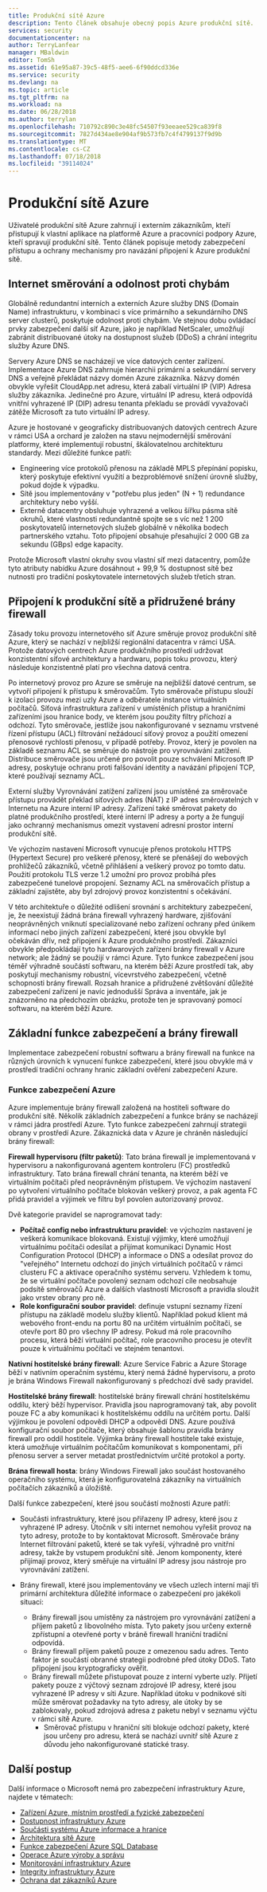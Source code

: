 ```yaml
---
title: Produkční sítě Azure
description: Tento článek obsahuje obecný popis Azure produkční sítě.
services: security
documentationcenter: na
author: TerryLanfear
manager: MBaldwin
editor: TomSh
ms.assetid: 61e95a87-39c5-48f5-aee6-6f90ddcd336e
ms.service: security
ms.devlang: na
ms.topic: article
ms.tgt_pltfrm: na
ms.workload: na
ms.date: 06/28/2018
ms.author: terrylan
ms.openlocfilehash: 710792c890c3e48fc54507f93eeaee529ca839f8
ms.sourcegitcommit: 7827d434ae8e904af9b573fb7c4f4799137f9d9b
ms.translationtype: MT
ms.contentlocale: cs-CZ
ms.lasthandoff: 07/18/2018
ms.locfileid: "39114024"
---
```

# <a name="the-azure-production-network"></a>Produkční sítě Azure
Uživatelé produkční sítě Azure zahrnují i externím zákazníkům, kteří přistupují k vlastní aplikace na platformě Azure a pracovníci podpory Azure, kteří spravují produkční sítě. Tento článek popisuje metody zabezpečení přístupu a ochrany mechanismy pro navázání připojení k Azure produkční sítě.

## <a name="internet-routing-and-fault-tolerance"></a>Internet směrování a odolnost proti chybám
Globálně redundantní interních a externích Azure služby DNS (Domain Name) infrastrukturu, v kombinaci s více primárního a sekundárního DNS server clusterů, poskytuje odolnost proti chybám. Ve stejnou dobu ovládací prvky zabezpečení další síť Azure, jako je například NetScaler, umožňují zabránit distribuované útoky na dostupnost služeb (DDoS) a chrání integritu služby Azure DNS.

Servery Azure DNS se nacházejí ve více datových center zařízení. Implementace Azure DNS zahrnuje hierarchii primární a sekundární servery DNS a veřejně překládat názvy domén Azure zákazníka. Názvy domén obvykle vyřešit CloudApp.net adresu, která zabalí virtuální IP (VIP) Adresa služby zákazníka. Jedinečné pro Azure, virtuální IP adresu, která odpovídá vnitřní vyhrazené IP (DIP) adresu tenanta překladu se provádí vyvažovači zátěže Microsoft za tuto virtuální IP adresy.

Azure je hostované v geograficky distribuovaných datových centrech Azure v rámci USA a orchard je založen na stavu nejmodernější směrování platformy, které implementují robustní, škálovatelnou architekturu standardy. Mezi důležité funkce patří:

- Engineering více protokolů přenosu na základě MPLS přepínání popisku, který poskytuje efektivní využití a bezproblémové snížení úrovně služby, pokud dojde k výpadku.
- Sítě jsou implementovány v "potřebu plus jeden" (N + 1) redundance architektury nebo vyšší.
- Externě datacentry obsluhuje vyhrazené a velkou šířku pásma sítě okruhů, které vlastnosti redundantně spojte se s víc než 1 200 poskytovatelů internetových služeb globálně v několika bodech partnerského vztahu. Toto připojení obsahuje přesahující 2 000 GB za sekundu (GBps) edge kapacity.

Protože Microsoft vlastní okruhy svou vlastní síť mezi datacentry, pomůže tyto atributy nabídku Azure dosáhnout + 99,9 % dostupnost sítě bez nutnosti pro tradiční poskytovatele internetových služeb třetích stran.

## <a name="connection-to-production-network-and-associated-firewalls"></a>Připojení k produkční sítě a přidružené brány firewall
Zásady toku provozu internetového síť Azure směruje provoz produkční sítě Azure, který se nachází v nejbližší regionální datacentra v rámci USA. Protože datových centrech Azure produkčního prostředí udržovat konzistentní síťové architektury a hardwaru, popis toku provozu, který následuje konzistentně platí pro všechna datová centra.

Po internetový provoz pro Azure se směruje na nejbližší datové centrum, se vytvoří připojení k přístupu k směrovačům. Tyto směrovače přístupu slouží k izolaci provozu mezi uzly Azure a odběratele instance virtuálních počítačů. Síťová infrastruktura zařízení v umístěních přístup a hraničními zařízeními jsou hranice body, ve kterém jsou použity filtry příchozí a odchozí. Tyto směrovače, jestliže jsou nakonfigurované v seznamu vrstvené řízení přístupu (ACL) filtrování nežádoucí síťový provoz a použití omezení přenosové rychlosti přenosu, v případě potřeby. Provoz, který je povolen na základě seznamu ACL se směruje do nástroje pro vyrovnávání zatížení. Distribuce směrovače jsou určené pro povolit pouze schválení Microsoft IP adresy, poskytuje ochranu proti falšování identity a navázání připojení TCP, které používají seznamy ACL.

Externí služby Vyrovnávání zatížení zařízení jsou umístěné za směrovače přístupu provádět překlad síťových adres (NAT) z IP adres směrovatelných v Internetu na Azure interní IP adresy. Zařízení také směrovat pakety do platné produkčního prostředí, které interní IP adresy a porty a že fungují jako ochranný mechanismus omezit vystavení adresní prostor interní produkční sítě.

Ve výchozím nastavení Microsoft vynucuje přenos protokolu HTTPS (Hypertext Secure) pro veškeré přenosy, které se přenášejí do webových prohlížečů zákazníků, včetně přihlášení a veškerý provoz po tomto datu. Použití protokolu TLS verze 1.2 umožní pro provoz probíhá přes zabezpečené tunelové propojení. Seznamy ACL na směrovačích přístup a základní zajistěte, aby byl zdrojový provoz konzistentní s očekávání.

V této architektuře o důležité odlišení srovnání s architektury zabezpečení, je, že neexistují žádná brána firewall vyhrazený hardware, zjišťování neoprávněných vniknutí specializované nebo zařízení ochrany před únikem informací nebo jiných zařízení zabezpečení, které jsou obvykle byl očekáván dřív, než připojení k Azure produkčního prostředí. Zákazníci obvykle předpokládají tyto hardwarových zařízení brány firewall v Azure network; ale žádný se použijí v rámci Azure. Tyto funkce zabezpečení jsou téměř výhradně součástí softwaru, na kterém běží Azure prostředí tak, aby poskytují mechanismy robustní, vícevrstvého zabezpečení, včetně schopnosti brány firewall. Rozsah hranice a přidružené zvětšování důležité zabezpečení zařízení je navíc jednodušší Správa a inventáře, jak je znázorněno na předchozím obrázku, protože ten je spravovaný pomocí softwaru, na kterém běží Azure.

## <a name="core-security-and-firewall-features"></a>Základní funkce zabezpečení a brány firewall
Implementace zabezpečení robustní softwaru a brány firewall na funkce na různých úrovních k vynucení funkce zabezpečení, které jsou obvykle má v prostředí tradiční ochrany hranic základní ověření zabezpečení Azure.

### <a name="azure-security-features"></a>Funkce zabezpečení Azure
Azure implementuje brány firewall založená na hostiteli software do produkční sítě. Několik základních zabezpečení a funkce brány se nacházejí v rámci jádra prostředí Azure. Tyto funkce zabezpečení zahrnují strategii obrany v prostředí Azure. Zákaznická data v Azure je chráněn následující brány firewall:

**Firewall hypervisoru (filtr paketů)**: Tato brána firewall je implementovaná v hypervisoru a nakonfigurovaná agentem kontroleru (FC) prostředků infrastruktury. Tato brána firewall chrání tenanta, na kterém běží ve virtuálním počítači před neoprávněným přístupem. Ve výchozím nastavení po vytvoření virtuálního počítače blokován veškerý provoz, a pak agenta FC přidá pravidel a výjimek ve filtru byl povolen autorizovaný provoz.

Dvě kategorie pravidel se naprogramovat tady:

- **Počítač config nebo infrastrukturu pravidel**: ve výchozím nastavení je veškerá komunikace blokovaná. Existují výjimky, které umožňují virtuálnímu počítači odesílat a přijímat komunikaci Dynamic Host Configuration Protocol (DHCP) a informace o DNS a odesílat provoz do "veřejného" Internetu odchozí do jiných virtuálních počítačů v rámci clusteru FC a aktivace operačního systému serveru. Vzhledem k tomu, že se virtuální počítače povolený seznam odchozí cíle neobsahuje podsítě směrovačů Azure a dalších vlastností Microsoft a pravidla sloužit jako vrstev obrany pro ně.
- **Role konfigurační soubor pravidel**: definuje vstupní seznamy řízení přístupu na základě modelu služby klientů. Například pokud klient má webového front-endu na portu 80 na určitém virtuálním počítači, se otevře port 80 pro všechny IP adresy. Pokud má role pracovního procesu, která běží virtuální počítač, role pracovního procesu je otevřít pouze k virtuálnímu počítači ve stejném tenantovi.

**Nativní hostitelské brány firewall**: Azure Service Fabric a Azure Storage běží v nativním operačním systému, který nemá žádné hypervisoru, a proto je brána Windows Firewall nakonfigurovaný s předchozí dvě sady pravidel.

**Hostitelské brány firewall**: hostitelské brány firewall chrání hostitelskému oddílu, který běží hypervisor. Pravidla jsou naprogramovaný tak, aby povolit pouze FC a aby komunikaci k hostitelskému oddílu na určitém portu. Další výjimkou je povolení odpovědi DHCP a odpovědí DNS. Azure používá konfigurační soubor počítače, který obsahuje šablonu pravidla brány firewall pro oddíl hostitele. Výjimka brány firewall hostitele také existuje, která umožňuje virtuálním počítačům komunikovat s komponentami, při přenosu server a server metadat prostřednictvím určité protokol a porty.

**Brána firewall hosta**: brány Windows Firewall jako součást hostovaného operačního systému, která je konfigurovatelná zákazníky na virtuálních počítačích zákazníků a úložiště.

Další funkce zabezpečení, které jsou součástí možnosti Azure patří:

- Součásti infrastruktury, které jsou přiřazeny IP adresy, které jsou z vyhrazené IP adresy. Útočník v síti internet nemohou vyřešit provoz na tyto adresy, protože to by kontaktovat Microsoft. Směrovače brány Internet filtrování paketů, které se tak vyřeší, výhradně pro vnitřní adresy, takže by vstupem produkční sítě. Jenom komponenty, které přijímají provoz, který směřuje na virtuální IP adresy jsou nástroje pro vyrovnávání zatížení.
- Brány firewall, které jsou implementovány ve všech uzlech interní mají tři primární architektura důležité informace o zabezpečení pro jakékoli situaci:

   - Brány firewall jsou umístěny za nástrojem pro vyrovnávání zatížení a příjem paketů z libovolného místa. Tyto pakety jsou určeny externě zpřístupní a otevřené porty v bráně firewall hraniční tradiční odpovídá.
   - Brány firewall příjem paketů pouze z omezenou sadu adres. Tento faktor je součástí obranné strategii podrobné před útoky DDoS. Tato připojení jsou kryptograficky ověřit.
   - Brány firewall můžete přistupovat pouze z interní vyberte uzly. Přijetí pakety pouze z výčtový seznam zdrojové IP adresy, které jsou vyhrazené IP adresy v síti Azure. Například útoku v podnikové síti může směrovat požadavky na tyto adresy, ale útoky by se zablokovaly, pokud zdrojová adresa z paketu nebyl v seznamu výčtu v rámci sítě Azure.
     - Směrovač přístupu v hraniční síti blokuje odchozí pakety, které jsou určeny pro adresu, která se nachází uvnitř sítě Azure z důvodu jeho nakonfigurované statické trasy.

## <a name="next-steps"></a>Další postup
Další informace o Microsoft nemá pro zabezpečení infrastruktury Azure, najdete v tématech:

- [Zařízení Azure, místním prostředí a fyzické zabezpečení](azure-physical-security.md)
- [Dostupnost infrastruktury Azure](azure-infrastructure-availability.md)
- [Součásti systému Azure informace a hranice](azure-infrastructure-components.md)
- [Architektura sítě Azure](azure-infrastructure-network.md)
- [Funkce zabezpečení Azure SQL Database](azure-infrastructure-sql.md)
- [Operace Azure výroby a správu](azure-infrastructure-operations.md)
- [Monitorování infrastruktury Azure](azure-infrastructure-monitoring.md)
- [Integrity infrastruktury Azure](azure-infrastructure-integrity.md)
- [Ochrana dat zákazníků Azure](azure-protection-of-customer-data.md)
